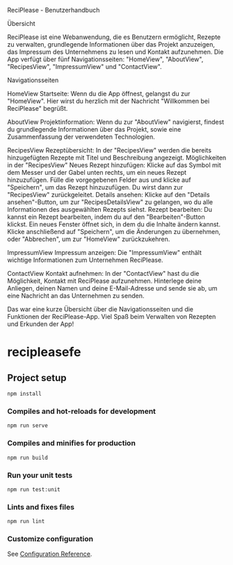 ReciPlease - Benutzerhandbuch

Übersicht

ReciPlease ist eine Webanwendung, die es Benutzern ermöglicht, Rezepte zu verwalten, grundlegende Informationen über das Projekt anzuzeigen, das Impressum des Unternehmens zu lesen und Kontakt aufzunehmen. Die App verfügt über fünf Navigationsseiten: "HomeView", "AboutView", "RecipesView", "ImpressumView" und "ContactView".

Navigationsseiten

HomeView
Startseite: Wenn du die App öffnest, gelangst du zur "HomeView". Hier wirst du herzlich mit der Nachricht "Willkommen bei ReciPlease" begrüßt.

AboutView
Projektinformation: Wenn du zur "AboutView" navigierst, findest du grundlegende Informationen über das Projekt, sowie eine Zusammenfassung der verwendeten Technologien.

RecipesView
Rezeptübersicht: In der "RecipesView" werden die bereits hinzugefügten Rezepte mit Titel und Beschreibung angezeigt.
Möglichkeiten in der "RecipesView"
Neues Rezept hinzufügen: Klicke auf das Symbol mit dem Messer und der Gabel unten rechts, um ein neues Rezept hinzuzufügen. Fülle die vorgegebenen Felder aus und klicke auf "Speichern", um das Rezept hinzuzufügen. Du wirst dann zur "RecipesView" zurückgeleitet.
Details ansehen: Klicke auf den "Details ansehen"-Button, um zur "RecipesDetailsView" zu gelangen, wo du alle Informationen des ausgewählten Rezepts siehst.
Rezept bearbeiten: Du kannst ein Rezept bearbeiten, indem du auf den "Bearbeiten"-Button klickst. Ein neues Fenster öffnet sich, in dem du die Inhalte ändern kannst. Klicke anschließend auf "Speichern", um die Änderungen zu übernehmen, oder "Abbrechen", um zur "HomeView" zurückzukehren.

ImpressumView
Impressum anzeigen: Die "ImpressumView" enthält wichtige Informationen zum Unternehmen ReciPlease.

ContactView
Kontakt aufnehmen: In der "ContactView" hast du die Möglichkeit, Kontakt mit ReciPlease aufzunehmen. Hinterlege deine Anliegen, deinen Namen und deine E-Mail-Adresse und sende sie ab, um eine Nachricht an das Unternehmen zu senden.


Das war eine kurze Übersicht über die Navigationsseiten und die Funktionen der ReciPlease-App. Viel Spaß beim Verwalten von Rezepten und Erkunden der App!


# recipleasefe

## Project setup
```
npm install
```

### Compiles and hot-reloads for development
```
npm run serve
```

### Compiles and minifies for production
```
npm run build
```

### Run your unit tests
```
npm run test:unit
```

### Lints and fixes files
```
npm run lint
```

### Customize configuration
See [Configuration Reference](https://cli.vuejs.org/config/).

